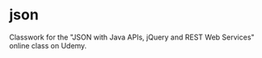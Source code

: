 # json

Classwork for the "JSON with Java APIs, jQuery and REST Web Services" online class on Udemy.
